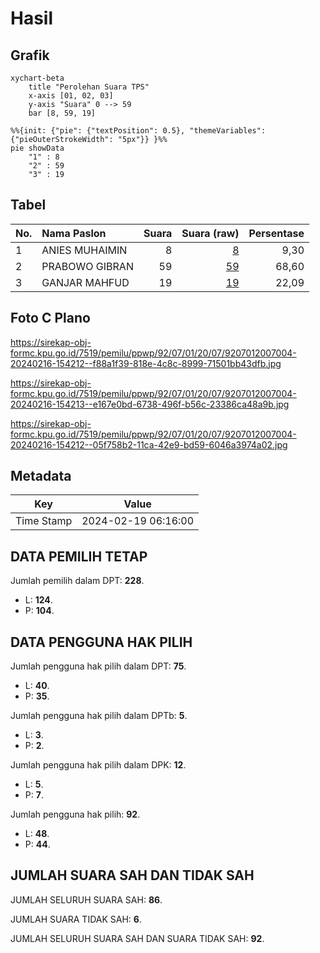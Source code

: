 # Hasil

## Grafik

```mermaid
xychart-beta
    title "Perolehan Suara TPS"
    x-axis [01, 02, 03]
    y-axis "Suara" 0 --> 59
    bar [8, 59, 19]
```

```mermaid
%%{init: {"pie": {"textPosition": 0.5}, "themeVariables": {"pieOuterStrokeWidth": "5px"}} }%%
pie showData
    "1" : 8
    "2" : 59
    "3" : 19
```

## Tabel

| No. | Nama Paslon    | Suara | Suara (raw) | Persentase |
|:--- |:-------------- | -----:| -----------:| ----------:|
| 1   | ANIES MUHAIMIN | 8     | [8][p-1]    | 9,30       |
| 2   | PRABOWO GIBRAN | 59    | [59][p-2]   | 68,60      |
| 3   | GANJAR MAHFUD  | 19    | [19][p-3]   | 22,09      |


[p-1]: https://github.com/gigit-pemilu/pemilu-2024-92-papua-barat/blob/main/pilpres/hitung-suara/sub/92-papua-barat/sub/07-teluk-wondama/sub/01-wasior/sub/2007-moru/sub/004-tps/sub/paslon-1.txt
[p-2]: https://github.com/gigit-pemilu/pemilu-2024-92-papua-barat/blob/main/pilpres/hitung-suara/sub/92-papua-barat/sub/07-teluk-wondama/sub/01-wasior/sub/2007-moru/sub/004-tps/sub/paslon-2.txt
[p-3]: https://github.com/gigit-pemilu/pemilu-2024-92-papua-barat/blob/main/pilpres/hitung-suara/sub/92-papua-barat/sub/07-teluk-wondama/sub/01-wasior/sub/2007-moru/sub/004-tps/sub/paslon-3.txt

## Foto C Plano

https://sirekap-obj-formc.kpu.go.id/7519/pemilu/ppwp/92/07/01/20/07/9207012007004-20240216-154212--f88a1f39-818e-4c8c-8999-71501bb43dfb.jpg

https://sirekap-obj-formc.kpu.go.id/7519/pemilu/ppwp/92/07/01/20/07/9207012007004-20240216-154213--e167e0bd-6738-496f-b56c-23386ca48a9b.jpg

https://sirekap-obj-formc.kpu.go.id/7519/pemilu/ppwp/92/07/01/20/07/9207012007004-20240216-154212--05f758b2-11ca-42e9-bd59-6046a3974a02.jpg


## Metadata

| Key        | Value               |
| ---------- | ------------------- |
| Time Stamp | 2024-02-19 06:16:00 |


## DATA PEMILIH TETAP

Jumlah pemilih dalam DPT: **228**.
 * L: **124**.
 * P: **104**.

## DATA PENGGUNA HAK PILIH

Jumlah pengguna hak pilih dalam DPT: **75**.
 * L: **40**.
 * P: **35**.

Jumlah pengguna hak pilih dalam DPTb: **5**.
 * L: **3**.
 * P: **2**.

Jumlah pengguna hak pilih dalam DPK: **12**.
 * L: **5**.
 * P: **7**.

Jumlah pengguna hak pilih: **92**.
 * L: **48**.
 * P: **44**.

## JUMLAH SUARA SAH DAN TIDAK SAH

JUMLAH SELURUH SUARA SAH: **86**.

JUMLAH SUARA TIDAK SAH: **6**.

JUMLAH SELURUH SUARA SAH DAN SUARA TIDAK SAH: **92**.


